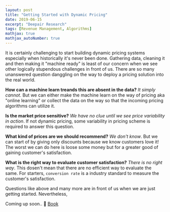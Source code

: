 ```yaml
---
layout: post
title: "Getting Started with Dynamic Pricing"
date: 2019-06-15
excerpt: "Deepair Research"
tags: [Revenue Management, Algorithms]
mathjax: true
mathjax_autoNumber: true
---
```


It is certainly challenging to start building dynamic pricing systems especially when historically it's never been done. Gathering data, cleaning it and then making it "machine ready" is least of our concern when we see other logically stupendous challenges in front of us. There are so many unanswered question danggling on the way to deploy a pricing solution into the real world. 

**How can a machine learn treands this are absent in the data?** 
*It simply cannot*. But we can either make the machine learn on the way of pricing aka "online learning" or collect the data on the way so that the incoming pricing algorithms can utilize it.

**Is the market price sensitive?** *We have no clue until we see price variability in action*. If not dynamic pricing, some variability in pricing scheme is required to answer this question. 

**What kind of prices are we should recommend?** *We don't know*. But we can start of by giving only discounts because we know customers love it! The worst we can do here is loose some money but for a greater good of gaining customer's satisfaction.

**What is the right way to evaluate customer satisfaction?** *There is no right way*. This dosen't mean that there are no efficient way to evaluate the same. For starters, `conversion rate` is a industry standard to measure the customer's satisfaction. 

Questions like above and many more are in front of us when we are just getting started. Nevertheless, 

Coming up soon.. :wine_glass: [Book](read.gift/u/namanatulshukla)
